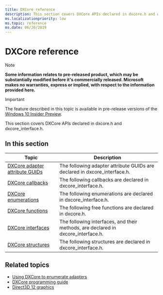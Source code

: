 ```yaml
---
title: DXCore reference
description: This section covers DXCore APIs declared in dxcore.h and dxcore_interface.h.
ms.localizationpriority: low
ms.topic: reference
ms.date: 06/20/2019
---
```


# DXCore reference

> [!NOTE]
> **Some information relates to pre-released product, which may be substantially modified before it's commercially released. Microsoft makes no warranties, express or implied, with respect to the information provided here.**

> [!IMPORTANT]
> The feature described in this topic is available in pre-release versions of the [Windows 10 Insider Preview](https://www.microsoft.com/software-download/windowsinsiderpreviewSDK).

This section covers DXCore APIs declared in dxcore.h and dxcore_interface.h.

## In this section

| Topic | Description |
|-|-|
| [DXCore adapter attribute GUIDs](dxcore-adapter-attribute-guids.md) | The following adapter attribute GUIDs are declared in dxcore_interface.h. |
| [DXCore callbacks](dxcore-callbacks.md) | The following callbacks are declared in dxcore_interface.h. |
| [DXCore enumerations](dxcore-enumerations.md) | The following enumerations are declared in dxcore_interface.h. |
| [DXCore functions](dxcore-functions.md) | The following free functions are declared in dxcore.h. |
| [DXCore interfaces](dxcore-interfaces.md) | The following interfaces, and their methods, are declared in dxcore_interface.h. |
| [DXCore structures](dxcore-structures.md) | The following structures are declared in dxcore_interface.h. |

## Related topics

* [Using DXCore to enumerate adapters](/windows/win32/dxcore/dxcore-enum-adapters)
* [DXCore programming guide](dxcore-programming-guide.md)
* [Direct3D 12 graphics](/windows/win32/direct3d12/direct3d-12-graphics)